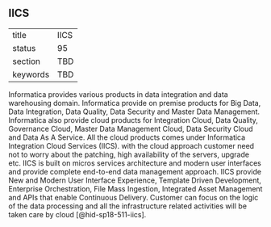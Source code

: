 ## IICS


|          |      |
| -------- | ---- |
| title    | IICS |
| status   | 95   |
| section  | TBD  |
| keywords | TBD  |



Informatica provides various products in data integration and data
warehousing domain. Informatica provide on premise products for Big
Data, Data Integration, Data Quality, Data Security and Master Data
Management. Informatica also provide cloud products for Integration
Cloud, Data Quality, Governance Cloud, Master Data Management Cloud,
Data Security Cloud and Data As A Service. All the cloud products comes
under Informatica Integration Cloud Services (IICS). with the cloud
approach customer need not to worry about the patching, high
availability of the servers, upgrade etc. IICS is built on micros
services architecture and modern user interfaces and provide complete
end-to-end data management approach. IICS provide New and Modern User
Interface Experience, Template Driven Development, Enterprise
Orchestration, File Mass Ingestion, Integrated Asset Management and APIs
that enable Continuous Delivery. Customer can focus on the logic of the
data processing and all the infrastructure related activities will be
taken care by cloud [@hid-sp18-511-iics].
